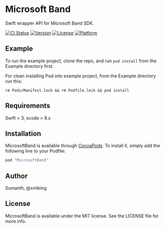 Microsoft Band
==============
Swift wrapper API for Microsoft Band SDK.

[![CI Status](http://img.shields.io/travis/xmlking/MicrosoftBand.svg?style=flat)](https://travis-ci.org/xmlking/MicrosoftBand)
[![Version](https://img.shields.io/cocoapods/v/MicrosoftBand.svg?style=flat)](http://cocoapods.org/pods/MicrosoftBand)
[![License](https://img.shields.io/cocoapods/l/MicrosoftBand.svg?style=flat)](http://cocoapods.org/pods/MicrosoftBand)
[![Platform](https://img.shields.io/cocoapods/p/MicrosoftBand.svg?style=flat)](http://cocoapods.org/pods/MicrosoftBand)

## Example

To run the example project, clone the repo, and run `pod install` from the Example directory first.

For clean installing Pod into example project, from the Example directory run this:
```
rm Pods/Manifest.lock && rm Podfile.lock && pod install
```

## Requirements

Swift > 3, xcode > 8.x

## Installation

MicrosoftBand is available through [CocoaPods](http://cocoapods.org). To install
it, simply add the following line to your Podfile:

```ruby
pod "MicrosoftBand"
```

## Author

Sumanth, @xmlking

## License

MicrosoftBand is available under the MIT license. See the LICENSE file for more info.
